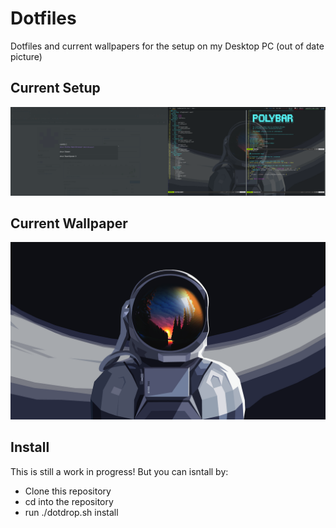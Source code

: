 # Dotfiles
Dotfiles and current wallpapers for the setup on my Desktop PC
(out of date picture)

## Current Setup
![Screenshot](/dotfiles/config/images/scrot.png)

## Current Wallpaper
![Screenshot](/dotfiles/config/images/astronaut.png)

## Install
This is still a work in progress!
But you can isntall by:

- Clone this repository
- cd into the repository
- run ./dotdrop.sh install
